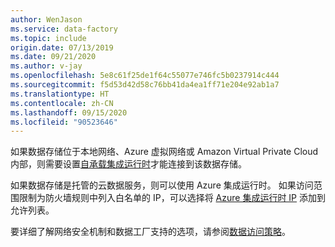 ```yaml
---
author: WenJason
ms.service: data-factory
ms.topic: include
origin.date: 07/13/2019
ms.date: 09/21/2020
ms.author: v-jay
ms.openlocfilehash: 5e8c61f25de1f64c55077e746fc5b0237914c444
ms.sourcegitcommit: f5d53d42d58c76bb41da4ea1ff71e204e92ab1a7
ms.translationtype: HT
ms.contentlocale: zh-CN
ms.lasthandoff: 09/15/2020
ms.locfileid: "90523646"
---
```

<!--
    Separate the generic requirement on Self-hosted Integration Runtime set-up from connector articles.
-->
如果数据存储位于本地网络、Azure 虚拟网络或 Amazon Virtual Private Cloud 内部，则需要设置[自承载集成运行时](../articles/data-factory/create-self-hosted-integration-runtime.md)才能连接到该数据存储。

如果数据存储是托管的云数据服务，则可以使用 Azure 集成运行时。 如果访问范围限制为防火墙规则中列入白名单的 IP，可以选择将 [Azure 集成运行时 IP](../articles/data-factory/azure-integration-runtime-ip-addresses.md) 添加到允许列表。 

要详细了解网络安全机制和数据工厂支持的选项，请参阅[数据访问策略](../articles/data-factory/data-access-strategies.md)。
